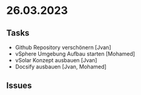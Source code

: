 # 26.03.2023

## Tasks

- Github Repository verschönern [Jvan]
- vSphere Umgebung Aufbau starten [Mohamed] 
- vSolar Konzept ausbauen [Jvan]
- Docsify ausbauen [Jvan, Mohamed]

## Issues

